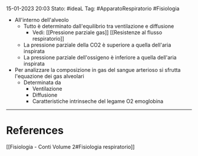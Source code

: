 15-01-2023 20:03
Stato: #ideaL 
Tag: #ApparatoRespiratorio #Fisiologia 

- All'interno dell'alveolo
    - Tutto è determinato dall'equilibrio tra ventilazione e diffusione
        - Vedi: [[Pressione parziale gas]] [[Resistenze al flusso respiratorio]]
    - La pressione parziale della CO2 è superiore a quella dell'aria inspirata
    - La pressione parziale dell'ossigeno è inferiore a quella dell'aria inspirata
- Per analizzare la composizione in gas del sangue arterioso si sfrutta l'equazione dei gas alveolari
    - Determinata da
        - Ventilazione
        - Diffusione
        - Caratteristiche intrinseche del legame O2 emoglobina
---
# References 
[[Fisiologia  - Conti Volume 2#Fisiologia respiratorio]]
